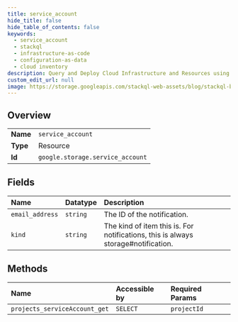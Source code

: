 ```yaml
---
title: service_account
hide_title: false
hide_table_of_contents: false
keywords:
  - service_account
  - stackql
  - infrastructure-as-code
  - configuration-as-data
  - cloud inventory
description: Query and Deploy Cloud Infrastructure and Resources using SQL
custom_edit_url: null
image: https://storage.googleapis.com/stackql-web-assets/blog/stackql-blog-post-featured-image.png
---
```

  
    

## Overview
<table><tbody>
<tr><td><b>Name</b></td><td><code>service_account</code></td></tr>
<tr><td><b>Type</b></td><td>Resource</td></tr>
<tr><td><b>Id</b></td><td><code>google.storage.service_account</code></td></tr>
</tbody></table>

## Fields
| Name | Datatype | Description |
|:-----|:---------|:------------|
| `email_address` | `string` | The ID of the notification. |
| `kind` | `string` | The kind of item this is. For notifications, this is always storage#notification. |
## Methods
| Name | Accessible by | Required Params |
|:-----|:--------------|:----------------|
| `projects_serviceAccount_get` | `SELECT` | `projectId` |
